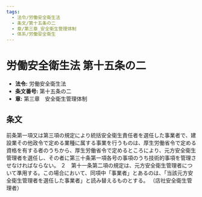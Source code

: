 ```yaml
---
tags:
  - 法令/労働安全衛生法
  - 条文/第十五条の二
  - 章/第三章_安全衛生管理体制
  - 体系/労働安全衛生
---
```

# 労働安全衛生法 第十五条の二

- **法令:** 労働安全衛生法
- **条文番号:** 第十五条の二
- **章:** 第三章　安全衛生管理体制

## 条文
前条第一項又は第三項の規定により統括安全衛生責任者を選任した事業者で、建設業その他政令で定める業種に属する事業を行うものは、厚生労働省令で定める資格を有する者のうちから、厚生労働省令で定めるところにより、元方安全衛生管理者を選任し、その者に第三十条第一項各号の事項のうち技術的事項を管理させなければならない。
２　第十一条第二項の規定は、元方安全衛生管理者について準用する。この場合において、同項中「事業者」とあるのは、「当該元方安全衛生管理者を選任した事業者」と読み替えるものとする。
（店社安全衛生管理者）

